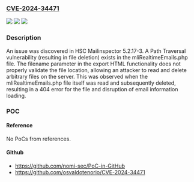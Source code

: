 ### [CVE-2024-34471](https://cve.mitre.org/cgi-bin/cvename.cgi?name=CVE-2024-34471)
![](https://img.shields.io/static/v1?label=Product&message=n%2Fa&color=blue)
![](https://img.shields.io/static/v1?label=Version&message=n%2Fa&color=blue)
![](https://img.shields.io/static/v1?label=Vulnerability&message=n%2Fa&color=brighgreen)

### Description

An issue was discovered in HSC Mailinspector 5.2.17-3. A Path Traversal vulnerability (resulting in file deletion) exists in the mliRealtimeEmails.php file. The filename parameter in the export HTML functionality does not properly validate the file location, allowing an attacker to read and delete arbitrary files on the server. This was observed when the mliRealtimeEmails.php file itself was read and subsequently deleted, resulting in a 404 error for the file and disruption of email information loading.

### POC

#### Reference
No PoCs from references.

#### Github
- https://github.com/nomi-sec/PoC-in-GitHub
- https://github.com/osvaldotenorio/CVE-2024-34471

